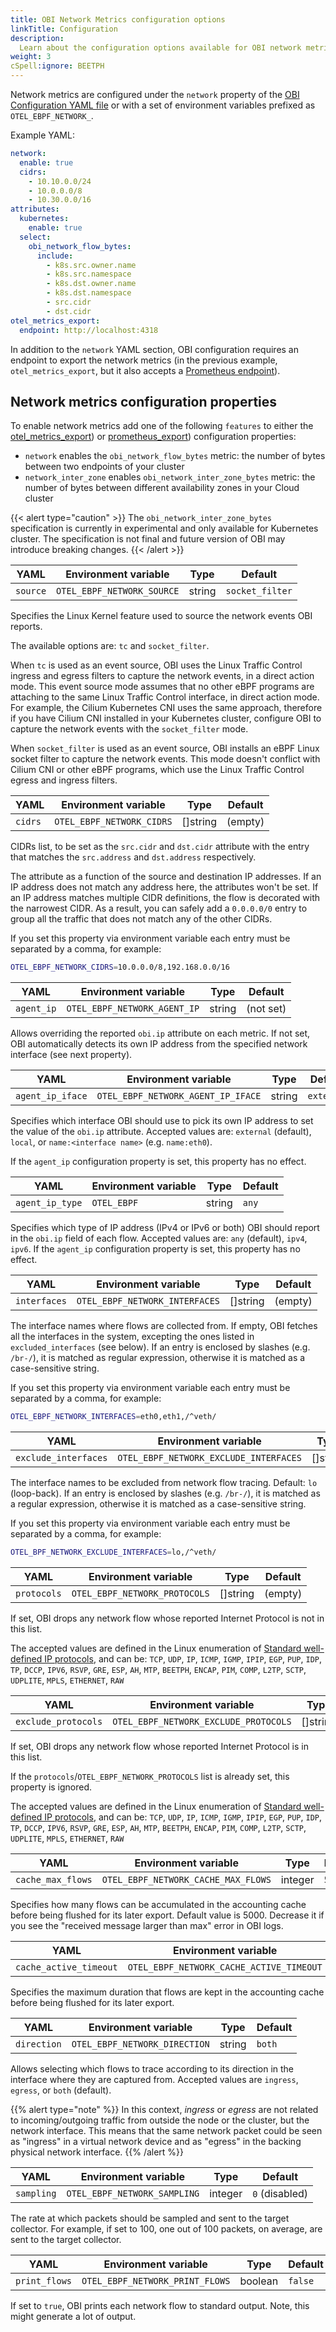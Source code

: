 ```yaml
---
title: OBI Network Metrics configuration options
linkTitle: Configuration
description:
  Learn about the configuration options available for OBI network metrics
weight: 3
cSpell:ignore: BEETPH
---
```


Network metrics are configured under the `network` property of the
[OBI Configuration YAML file](../../configure/options/) or with a set of
environment variables prefixed as `OTEL_EBPF_NETWORK_`.

Example YAML:

```yaml
network:
  enable: true
  cidrs:
    - 10.10.0.0/24
    - 10.0.0.0/8
    - 10.30.0.0/16
attributes:
  kubernetes:
    enable: true
  select:
    obi_network_flow_bytes:
      include:
        - k8s.src.owner.name
        - k8s.src.namespace
        - k8s.dst.owner.name
        - k8s.dst.namespace
        - src.cidr
        - dst.cidr
otel_metrics_export:
  endpoint: http://localhost:4318
```

In addition to the `network` YAML section, OBI configuration requires an
endpoint to export the network metrics (in the previous example,
`otel_metrics_export`, but it also accepts a
[Prometheus endpoint](../../configure/options/)).

## Network metrics configuration properties

To enable network metrics add one of the following `features` to either the
[otel_metrics_export](../../configure/export-data/)) or
[prometheus_export](../../configure/export-data/#prometheus-exporter-component))
configuration properties:

- `network` enables the `obi_network_flow_bytes` metric: the number of
  bytes between two endpoints of your cluster
- `network_inter_zone` enables `obi_network_inter_zone_bytes` metric: the
  number of bytes between different availability zones in your Cloud cluster

{{< alert type="caution" >}} The `obi_network_inter_zone_bytes`
specification is currently in experimental and only available for Kubernetes
cluster. The specification is not final and future version of OBI may introduce
breaking changes. {{< /alert >}}

| YAML     | Environment variable       | Type   | Default         |
| -------- | -------------------------- | ------ | --------------- |
| `source` | `OTEL_EBPF_NETWORK_SOURCE` | string | `socket_filter` |

Specifies the Linux Kernel feature used to source the network events OBI
reports.

The available options are: `tc` and `socket_filter`.

When `tc` is used as an event source, OBI uses the Linux Traffic Control ingress
and egress filters to capture the network events, in a direct action mode. This
event source mode assumes that no other eBPF programs are attaching to the same
Linux Traffic Control interface, in direct action mode. For example, the Cilium
Kubernetes CNI uses the same approach, therefore if you have Cilium CNI
installed in your Kubernetes cluster, configure OBI to capture the network
events with the `socket_filter` mode.

When `socket_filter` is used as an event source, OBI installs an eBPF Linux
socket filter to capture the network events. This mode doesn't conflict with
Cilium CNI or other eBPF programs, which use the Linux Traffic Control egress
and ingress filters.

| YAML    | Environment variable      | Type     | Default |
| ------- | ------------------------- | -------- | ------- |
| `cidrs` | `OTEL_EBPF_NETWORK_CIDRS` | []string | (empty) |

CIDRs list, to be set as the `src.cidr` and `dst.cidr` attribute with the entry
that matches the `src.address` and `dst.address` respectively.

The attribute as a function of the source and destination IP addresses. If an IP
address does not match any address here, the attributes won't be set. If an IP
address matches multiple CIDR definitions, the flow is decorated with the
narrowest CIDR. As a result, you can safely add a `0.0.0.0/0` entry to group all
the traffic that does not match any of the other CIDRs.

If you set this property via environment variable each entry must be separated
by a comma, for example:

```sh
OTEL_EBPF_NETWORK_CIDRS=10.0.0.0/8,192.168.0.0/16
```

| YAML       | Environment variable         | Type   | Default   |
| ---------- | ---------------------------- | ------ | --------- |
| `agent_ip` | `OTEL_EBPF_NETWORK_AGENT_IP` | string | (not set) |

Allows overriding the reported `obi.ip` attribute on each metric. If not
set, OBI automatically detects its own IP address from the specified network
interface (see next property).

| YAML             | Environment variable               | Type   | Default    |
| ---------------- | ---------------------------------- | ------ | ---------- |
| `agent_ip_iface` | `OTEL_EBPF_NETWORK_AGENT_IP_IFACE` | string | `external` |

Specifies which interface OBI should use to pick its own IP address to set the
value of the `obi.ip` attribute. Accepted values are: `external`
(default), `local`, or `name:<interface name>` (e.g. `name:eth0`).

If the `agent_ip` configuration property is set, this property has no effect.

| YAML            | Environment variable | Type   | Default |
| --------------- | -------------------- | ------ | ------- |
| `agent_ip_type` | `OTEL_EBPF`          | string | `any`   |

Specifies which type of IP address (IPv4 or IPv6 or both) OBI should report in
the `obi.ip` field of each flow. Accepted values are: `any` (default),
`ipv4`, `ipv6`. If the `agent_ip` configuration property is set, this property
has no effect.

| YAML         | Environment variable           | Type     | Default |
| ------------ | ------------------------------ | -------- | ------- |
| `interfaces` | `OTEL_EBPF_NETWORK_INTERFACES` | []string | (empty) |

The interface names where flows are collected from. If empty, OBI fetches all
the interfaces in the system, excepting the ones listed in `excluded_interfaces`
(see below). If an entry is enclosed by slashes (e.g. `/br-/`), it is matched as
regular expression, otherwise it is matched as a case-sensitive string.

If you set this property via environment variable each entry must be separated
by a comma, for example:

```sh
OTEL_EBPF_NETWORK_INTERFACES=eth0,eth1,/^veth/
```

| YAML                 | Environment variable                   | Type     | Default |
| -------------------- | -------------------------------------- | -------- | ------- |
| `exclude_interfaces` | `OTEL_EBPF_NETWORK_EXCLUDE_INTERFACES` | []string | `lo`    |

The interface names to be excluded from network flow tracing. Default: `lo`
(loop-back). If an entry is enclosed by slashes (e.g. `/br-/`), it is matched as
a regular expression, otherwise it is matched as a case-sensitive string.

If you set this property via environment variable each entry must be separated
by a comma, for example:

```sh
OTEL_BPF_NETWORK_EXCLUDE_INTERFACES=lo,/^veth/
```

| YAML        | Environment variable          | Type     | Default |
| ----------- | ----------------------------- | -------- | ------- |
| `protocols` | `OTEL_EBPF_NETWORK_PROTOCOLS` | []string | (empty) |

If set, OBI drops any network flow whose reported Internet Protocol is not in
this list.

The accepted values are defined in the Linux enumeration of
[Standard well-defined IP protocols](https://elixir.bootlin.com/linux/v6.8.7/source/include/uapi/linux/in.h#L28),
and can be: `TCP`, `UDP`, `IP`, `ICMP`, `IGMP`, `IPIP`, `EGP`, `PUP`, `IDP`,
`TP`, `DCCP`, `IPV6`, `RSVP`, `GRE`, `ESP`, `AH`, `MTP`, `BEETPH`, `ENCAP`,
`PIM`, `COMP`, `L2TP`, `SCTP`, `UDPLITE`, `MPLS`, `ETHERNET`, `RAW`

| YAML                | Environment variable                  | Type     | Default |
| ------------------- | ------------------------------------- | -------- | ------- |
| `exclude_protocols` | `OTEL_EBPF_NETWORK_EXCLUDE_PROTOCOLS` | []string | (empty) |

If set, OBI drops any network flow whose reported Internet Protocol is in this
list.

If the `protocols`/`OTEL_EBPF_NETWORK_PROTOCOLS` list is already set, this
property is ignored.

The accepted values are defined in the Linux enumeration of
[Standard well-defined IP protocols](https://elixir.bootlin.com/linux/v6.8.7/source/include/uapi/linux/in.h#L28),
and can be: `TCP`, `UDP`, `IP`, `ICMP`, `IGMP`, `IPIP`, `EGP`, `PUP`, `IDP`,
`TP`, `DCCP`, `IPV6`, `RSVP`, `GRE`, `ESP`, `AH`, `MTP`, `BEETPH`, `ENCAP`,
`PIM`, `COMP`, `L2TP`, `SCTP`, `UDPLITE`, `MPLS`, `ETHERNET`, `RAW`

| YAML              | Environment variable                | Type    | Default |
| ----------------- | ----------------------------------- | ------- | ------- |
| `cache_max_flows` | `OTEL_EBPF_NETWORK_CACHE_MAX_FLOWS` | integer | `5000`  |

Specifies how many flows can be accumulated in the accounting cache before being
flushed for its later export. Default value is 5000. Decrease it if you see the
"received message larger than max" error in OBI logs.

| YAML                   | Environment variable                     | Type     | Default |
| ---------------------- | ---------------------------------------- | -------- | ------- |
| `cache_active_timeout` | `OTEL_EBPF_NETWORK_CACHE_ACTIVE_TIMEOUT` | duration | `5s`    |

Specifies the maximum duration that flows are kept in the accounting cache
before being flushed for its later export.

| YAML        | Environment variable          | Type   | Default |
| ----------- | ----------------------------- | ------ | ------- |
| `direction` | `OTEL_EBPF_NETWORK_DIRECTION` | string | `both`  |

Allows selecting which flows to trace according to its direction in the
interface where they are captured from. Accepted values are `ingress`, `egress`,
or `both` (default).

{{% alert type="note" %}} In this context, _ingress_ or _egress_ are not related
to incoming/outgoing traffic from outside the node or the cluster, but the
network interface. This means that the same network packet could be seen as
"ingress" in a virtual network device and as "egress" in the backing physical
network interface. {{% /alert %}}

| YAML       | Environment variable         | Type    | Default        |
| ---------- | ---------------------------- | ------- | -------------- |
| `sampling` | `OTEL_EBPF_NETWORK_SAMPLING` | integer | `0` (disabled) |

The rate at which packets should be sampled and sent to the target collector.
For example, if set to 100, one out of 100 packets, on average, are sent to the
target collector.

| YAML          | Environment variable            | Type    | Default |
| ------------- | ------------------------------- | ------- | ------- |
| `print_flows` | `OTEL_EBPF_NETWORK_PRINT_FLOWS` | boolean | `false` |

If set to `true`, OBI prints each network flow to standard output. Note, this
might generate a lot of output.
